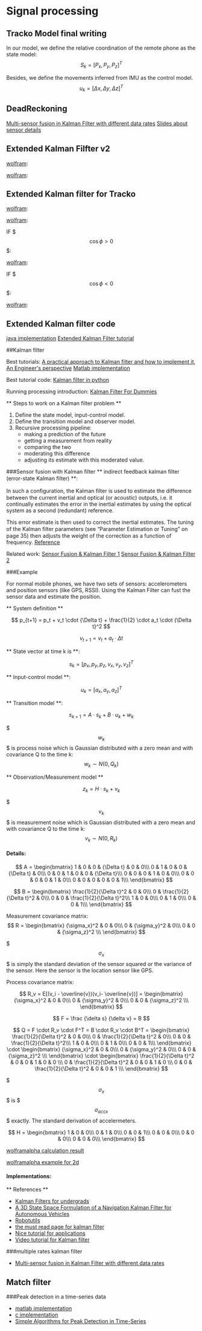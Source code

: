 Signal processing
===========
<!-- [gimmick: math]() -->


## Tracko Model final writing

In our model, we define the relative coordination of the remote phone as the state model:
$$ S_k = [P_x, P_y, P_z]^T$$

Besides, we define the movements inferred from IMU as the control model. 
$$ u_k = [\Delta x, \Delta y, \Delta z]^T$$




## DeadReckoning

[Multi-sensor fusion in Kalman Filter with different data rates](http://www.rcgroups.com/forums/showthread.php?t=1215585)
[Slides about sensor details](http://www.slideshare.net/paller/motion-recognition-with-android-devices)

## Extended Kalman Filfter v2


[wolfram](http://www.wolframalpha.com/input/?i=d%7B%7B%5Csqrt%7B%28a6%2Bx-a1%29%5E2%2B%28b6%2By-b1%29%5E2%2B%28c6%2Bz-c1%29%5E2%7D+-+%5Csqrt%7B%28a5%2Bx-a1%29%5E2%2B%28b5%2By-b1%29%5E2+%2B+%28c5%2Bz-c1%29%5E2%7D+%7D%7D%2Fdx):


[wolfram](http://www.wolframalpha.com/input/?i=d%7B%7B%5Csqrt%7B%28a6%2Bx-a1%29%5E2%2B%28b6%2By-b1%29%5E2%2B%28c6%2Bz-c1%29%5E2%7D+-+%5Csqrt%7B%28a5%2Bx-a1%29%5E2%2B%28b5%2By-b1%29%5E2+%2B+%28c5%2Bz-c1%29%5E2%7D+%7D%7D%2Fdx):



## Extended Kalman filter for Tracko

[wolfram](http://www.wolframalpha.com/input/?i=d%28%5Csqrt%7Bx%5E2%2By%5E2%2Bz%5E2%7D%29%2Fdx):


[wolfram](http://www.wolframalpha.com/input/?i=d%28y%2F%5Csqrt%7Bx%5E2%2By%5E2%2Bz%5E2%7D%29%2Fdx):


IF $$$ \cos \phi > 0 $$$:

[wolfram](http://www.wolframalpha.com/input/?i=d%28%5Cfrac%7B%5Csqrt%7Bax%2B+by+%2B+cz%7D%7D%7B%5Csqrt%7Bx%5E2+%2B+y%5E2+%2B+z%5E2%7D%7D%29%2Fdx):


IF $$$ \cos \phi < 0 $$$:

[wolfram](http://www.wolframalpha.com/input/?i=d%28%5Cfrac%7B-%5Csqrt%7B-%28ax%2B+by+%2B+cz%29%7D%7D%7B%5Csqrt%7Bx%5E2+%2B+y%5E2+%2B+z%5E2%7D%7D%29%2Fdx):


## Extended Kalman filter code
[java implementation](http://gicl.cs.drexel.edu/index.php/An_Extended_Kalman_Filter_2010)
[Extended Kalman Filter tutorial](http://users.ices.utexas.edu/~terejanu/files/tutorialEKF.pdf)

##Kalman filter

Best tutorials:  [A practical approach to Kalman filter and how to implement it](), [An Engineer's perspective](http://biosport.ucdavis.edu/lab-meetings/KalmanFilterPresentation)
[Matlab implementation](http://www.mathworks.com/help/control/ug/kalman-filtering.html)

Best tutorial code: [Kalman filter in python](https://github.com/dougszumski/KalmanFilter)

Running processing introduction: [Kalman Filter For Dummies](http://bilgin.esme.org/BitsBytes/KalmanFilterforDummies.aspx)

** Steps to work on a Kalman filter problem **

1. Define the state model, input-control model.
2. Define the transition model and observer model.
3. Recursive processing pipeline:
	- making a prediction of the future
	- getting a measurement from reality
	- comparing the two 
	- moderating this difference
	- adjusting its estimate with this moderated value.


###Sensor fusion with Kalman filter
** indirect feedback kalman filter (error-state Kalman ﬁlter) **: 

In such a conﬁguration, the Kalman ﬁlter is used to estimate the difference between the current inertial and optical (or acoustic) outputs, i.e. it continually estimates the error in the inertial estimates by using the optical system as a second (redundant) reference. 

This error estimate is then used to correct the inertial estimates. The tuning of the Kalman ﬁlter parameters (see “Parameter Estimation or Tuning” on page 35) then adjusts the weight of the correction as a function of frequency. [Reference](http://www.cs.unc.edu/~tracker/media/pdf/SIGGRAPH2001_CoursePack_08.pdf)

Related work:
[Sensor Fusion & Kalman Filter 1](http://www.slideshare.net/antoniomorancardenas/data-fusion-with-kalman-filtering-21838422)
[Sensor Fusion & Kalman Filter 2](http://campar.in.tum.de/Chair/KalmanFilter)
 
 

###Example

For normal mobile phones, we have two sets of sensors: accelerometers and position sensors (like GPS, RSSI). Using the Kalman Filter can fust the sensor data and estimate the position.

** System definition **

$$ p_{t+1} = p_t + v_t \cdot {\Delta t} + \frac{1}{2} \cdot a_t \cdot {\Delta t}^2 $$

$$ v_{t+1} = v_t + a_t \cdot {\Delta t} $$


** State vector at time k is **:

$$ s_k = [p_x, p_y, p_z, v_x, v_y, v_z]^T $$

** Input-control model **:

$$ u_k = [a_x, a_y, a_z]^T $$ 

** Transition model **:

$$s_{k+1} = A \cdot s_k + B \cdot {u_k} + w_k$$


$$$ w_k $$$ is process noise which is Gaussian distributed with a zero mean and with covariance Q to the time k:
$$ w_k \sim N(0, Q_k) $$

** Observation/Measurement model **

$$z_k = H \cdot s_k + v_k $$


$$$ v_k $$$ is measurement noise which is Gaussian distributed with a zero mean and with covariance Q to the time k:
$$ v_k \sim N(0, R_k) $$


#### Details:

$$ A = 
\begin{bmatrix}
1 & 0 & 0 & {\Delta t} & 0 & 0\\\
0 & 1 & 0 & 0 & {\Delta t} & 0\\\
0 & 0 & 1 & 0 & 0 & {\Delta t}\\\
0 & 0 & 0 & 1 & 0 & 0\\\
0 & 0 & 0 & 0 & 1 & 0\\\
0 & 0 & 0 & 0 & 0 & 1\\\
\end{bmatrix}
$$


$$ B = 
\begin{bmatrix}
\frac{1}{2}{\Delta t}^2  & 0 & 0\\\
0 & \frac{1}{2}{\Delta t}^2  & 0\\\
0 & 0  & \frac{1}{2}{\Delta t}^2\\\
1 & 0 & 0\\\
0 & 1 & 0\\\
0 & 0 & 1\\\
\end{bmatrix}
$$

Measurement covariance matrix:
$$ R = 
\begin{bmatrix}
{\sigma_x}^2  & 0 & 0\\\
0 & {\sigma_y}^2  & 0\\\
0 & 0 & {\sigma_z}^2 \\\
\end{bmatrix}
$$

$$${\sigma_x}$$$ is simply the standard deviation of the sensor squared or the variance of the sensor. Here the sensor is the location sensor like GPS.

Process covariance matrix:

$$ R_v = E[(v_i - \overline{v})(v_i- \overline{v})] =
\begin{bmatrix}
{\sigma_x}^2 & 0 & 0\\\
0 & {\sigma_y}^2  & 0\\\
0 & 0 & {\sigma_z}^2 \\\
\end{bmatrix}
$$

$$ F = \frac {\delta s} {\delta v} = B
$$


$$ Q = F \cdot R_v \cdot F^T = B \cdot R_v \cdot B^T 
= \begin{bmatrix}
\frac{1}{2}{\Delta t}^2  & 0 & 0\\\
0 & \frac{1}{2}{\Delta t}^2  & 0\\\
0 & 0  & \frac{1}{2}{\Delta t}^2\\\
1 & 0 & 0\\\
0 & 1 & 0\\\
0 & 0 & 1\\\
\end{bmatrix} \cdot 
\begin{bmatrix}
{\sigma_x}^2 & 0 & 0\\\
0 & {\sigma_y}^2  & 0\\\
0 & 0 & {\sigma_z}^2 \\\
\end{bmatrix} \cdot \begin{bmatrix}
\frac{1}{2}{\Delta t}^2 & 0 & 0 & 1 & 0 & 0 \\\
0 & \frac{1}{2}{\Delta t}^2 & 0 & 0 & 1 & 0 \\\
0 & 0 & \frac{1}{2}{\Delta t}^2  & 0 & 0 & 1 \\\
\end{bmatrix}
$$

$$${\sigma_x}$$$ is $$${\sigma_{accx}}$$$ exactly. The standard derivation of accelermeters.

$$ H = 
\begin{bmatrix}
1 & 0 & 0\\\
0 & 1  & 0\\\
0 & 0  & 1\\\
0 & 0 & 0\\\
0 & 0 & 0\\\
0 & 0 & 0\\\
\end{bmatrix}
$$


[wolframalpha calculation result](http://www.wolframalpha.com/input/?i=%7B%7Bt%5E2%2F2%2C+0%2C+0%7D%2C+%7B0%2C+t%5E2%2F2%2C+0%7D%2C+%7B0%2C+0%2C+t%5E2%2F2%7D%2C+%7B1%2C+0%2C+0%7D%2C+%7B0%2C+1%2C+0%7D%2C+%7B0%2C+0%2C+1%7D%7D+.+%7B%7Bx%5E2%2C+0%2C+0%7D%2C+%7B0%2C+y%5E2%2C+0%7D%2C+%7B0%2C+0%2C+z%5E2%7D%7D+.+%7B%7Bt%5E2%2F2%2C+0%2C+0%2C+1%2C+0%2C+0%7D%2C+%7B0%2C+t%5E2%2F2%2C+0%2C+0%2C+1%2C+0%7D%2C+%7B0%2C+0%2C+t%5E2%2F2%2C+0%2C+0%2C+1%7D%7D)


[wolframalpha example for 2d](http://www.wolframalpha.com/input/?i=%7B%7Bt%5E2%2F2%2C+0%7D%2C+%7Bt%2C+0%7D%2C+%7B0%2C+t%5E2%2F2%7D%2C+%7B0%2C+t%7D%7D.%7B%7Bx%5E2%2C0%7D%2C+%7B0%2C+y%5E2%7D%7D.%7B%7Bt%5E2%2F2%2C+t%2C+0%2C+0%7D%2C%7B0%2C0%2C+t%5E2%2F2%2C+t%7D%7D)

#### Implementations:



** References **

- [Kalman Filters for undergrads](http://greg.czerniak.info/guides/kalman1/)
- [A 3D State Space Formulation of a Navigation Kalman Filter for Autonomous Vehicles](http://www.frc.ri.cmu.edu/~alonzo/pubs/reports/kalman_V2.pdf)
- [Robotutils](https://github.com/psigen/robotutils)
- [the must read page for kalman filter](http://www.cs.unc.edu/~welch/kalman/) 
- [Nice tutorial for applications](http://blog.tkjelectronics.dk/2012/09/a-practical-approach-to-kalman-filter-and-how-to-implement-it/)
- [Video tutorial for Kalman filter](http://studentdavestutorials.weebly.com/kalman-filter-with-matlab-code.html)

###multiple rates kalman filter

- [Multi-sensor fusion in Kalman Filter with different data rates](http://www.rcgroups.com/forums/showthread.php?t=1215585)




## Match filter

###Peak detection in a time-series data

- [matlab implementation](http://billauer.co.il/peakdet.html)
- [c implementation](https://github.com/xuphys/peakdetect)
- [Simple Algorithms for Peak Detection in Time-Series](http://www.tcs-trddc.com/trddc_website/pdf/SRL/Palshikar_SAPDTS_2009.pdf)
